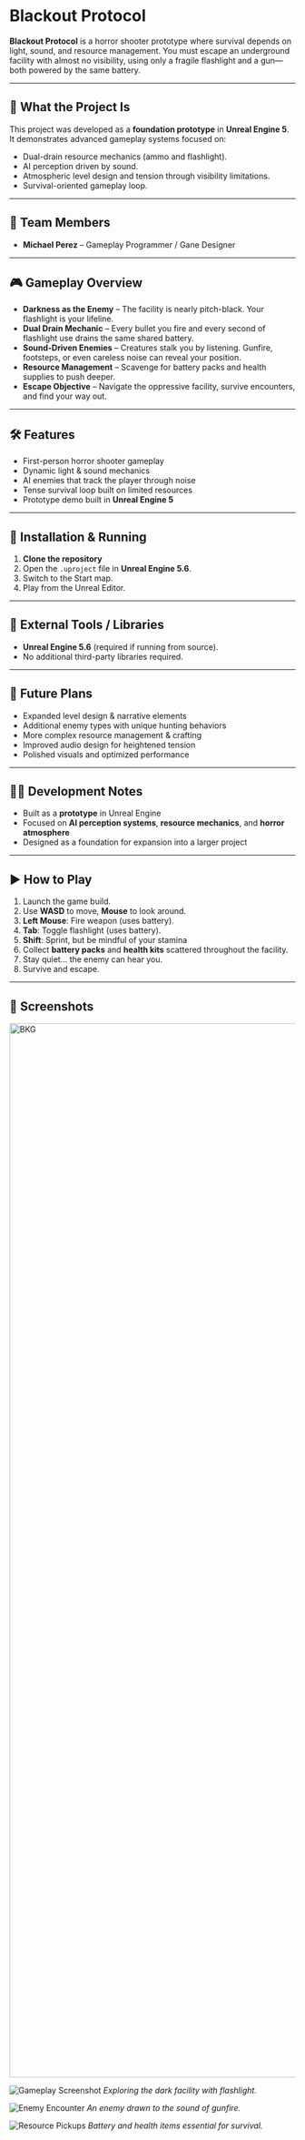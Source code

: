 # Blackout Protocol

**Blackout Protocol** is a horror shooter prototype where survival depends on light, sound, and resource management. You must escape an underground facility with almost no visibility, using only a fragile flashlight and a gun—both powered by the same battery.

---

## 📌 What the Project Is

This project was developed as a **foundation prototype** in **Unreal Engine 5**. It demonstrates advanced gameplay systems focused on:

* Dual-drain resource mechanics (ammo and flashlight).
* AI perception driven by sound.
* Atmospheric level design and tension through visibility limitations.
* Survival-oriented gameplay loop.

---

## 👥 Team Members

* **Michael Perez** – Gameplay Programmer / Gane Designer

---

## 🎮 Gameplay Overview

* **Darkness as the Enemy** – The facility is nearly pitch-black. Your flashlight is your lifeline.
* **Dual Drain Mechanic** – Every bullet you fire and every second of flashlight use drains the same shared battery.
* **Sound-Driven Enemies** – Creatures stalk you by listening. Gunfire, footsteps, or even careless noise can reveal your position.
* **Resource Management** – Scavenge for battery packs and health supplies to push deeper.
* **Escape Objective** – Navigate the oppressive facility, survive encounters, and find your way out.

---

## 🛠 Features

* First-person horror shooter gameplay
* Dynamic light & sound mechanics
* AI enemies that track the player through noise
* Tense survival loop built on limited resources
* Prototype demo built in **Unreal Engine 5**

---

## 💾 Installation & Running

1. **Clone the repository**
2. Open the `.uproject` file in **Unreal Engine 5.6**.
3. Switch to the Start map.
4. Play from the Unreal Editor.

---

## 🔧 External Tools / Libraries

* **Unreal Engine 5.6** (required if running from source).
* No additional third-party libraries required.

---

## 🎯 Future Plans

* Expanded level design & narrative elements
* Additional enemy types with unique hunting behaviors
* More complex resource management & crafting
* Improved audio design for heightened tension
* Polished visuals and optimized performance

---

## 👨‍💻 Development Notes

* Built as a **prototype** in Unreal Engine
* Focused on **AI perception systems**, **resource mechanics**, and **horror atmosphere**
* Designed as a foundation for expansion into a larger project

---

## ▶️ How to Play

1. Launch the game build.
2. Use **WASD** to move, **Mouse** to look around.
3. **Left Mouse**: Fire weapon (uses battery).
4. **Tab**: Toggle flashlight (uses battery).
5. **Shift**: Sprint, but be mindful of your stamina 
6. Collect **battery packs** and **health kits** scattered throughout the facility.
7. Stay quiet… the enemy can hear you.
8. Survive and escape.

---

## 📸 Screenshots
<img width="2048" height="1853" alt="BKG" src="https://github.com/user-attachments/assets/8a2a81d3-d2c4-40f4-8517-a4f2e04e5ec6" />

![Gameplay Screenshot](screenshots/gameplay1.png)
*Exploring the dark facility with flashlight.*

![Enemy Encounter](screenshots/enemy.png)
*An enemy drawn to the sound of gunfire.*

![Resource Pickups](screenshots/items.png)
*Battery and health items essential for survival.*
